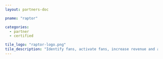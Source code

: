 ```yaml
---
layout: partners-doc

pname: "raptor"

categories: 
  - partner
  - certified

tile_logo: "raptor-logo.png"
tile_description: "Identify fans, activate fans, increase revenue and add intelligence about your customer base. Fan Manager integrates all data sources, powered by an advanced analytics engine and a modern front end"
---
```

